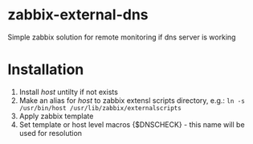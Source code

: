# zabbix-external-dns
Simple zabbix solution for remote monitoring if dns server is working

# Installation
1. Install *host* untilty if not exists
1. Make an alias for *host* to zabbix extensl scripts directory, e.g.:
`ln -s /usr/bin/host /usr/lib/zabbix/externalscripts`
1. Apply zabbix template
1. Set template or host level macros {$DNSCHECK} - this name will be used for resolution
